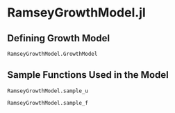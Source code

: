 # RamseyGrowthModel.jl

## Defining Growth Model

```@docs
RamseyGrowthModel.GrowthModel
```

## Sample Functions Used in the Model

```@docs
RamseyGrowthModel.sample_u
```

```@docs
RamseyGrowthModel.sample_f
```
